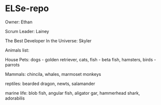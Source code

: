 # ELSe-repo

Owner: Ethan

Scrum Leader: Lainey

The Best Developer In the Universe: Skyler

Animals list:

House Pets:
dogs - golden retriever,
cats,
fish - beta fish,
hamsters,
birds - parrots

Mammals:
chincila,
whales,
marmoset monkeys

reptiles:
bearded dragon,
newts,
salamander

marine life:
blob fish,
angular fish,
aligator gar,
hammerhead shark,
adorabilis